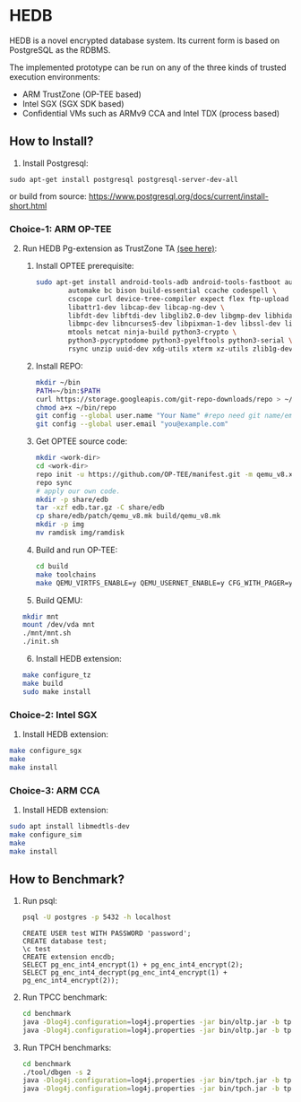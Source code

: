 # HEDB

HEDB is a novel encrypted database system. Its current form is based on PostgreSQL as the RDBMS.

The implemented prototype can be run on any of the three kinds of trusted execution environments:

- ARM TrustZone (OP-TEE based)
- Intel SGX (SGX SDK based)
- Confidential VMs such as ARMv9 CCA and Intel TDX (process based)

## How to Install?

1. Install Postgresql:

```shell
sudo apt-get install postgresql postgresql-server-dev-all
```
or build from source: https://www.postgresql.org/docs/current/install-short.html

### Choice-1: ARM OP-TEE

2. Run HEDB Pg-extension as TrustZone TA [(see here)]( https://optee.readthedocs.io/en/latest/building/gits/build.html):

  
   1. Install OPTEE prerequisite:

      ```bash
      sudo apt-get install android-tools-adb android-tools-fastboot autoconf \
              automake bc bison build-essential ccache codespell \
              cscope curl device-tree-compiler expect flex ftp-upload gdisk iasl \
              libattr1-dev libcap-dev libcap-ng-dev \
              libfdt-dev libftdi-dev libglib2.0-dev libgmp-dev libhidapi-dev \
              libmpc-dev libncurses5-dev libpixman-1-dev libssl-dev libtool make \
              mtools netcat ninja-build python3-crypto \
              python3-pycryptodome python3-pyelftools python3-serial \
              rsync unzip uuid-dev xdg-utils xterm xz-utils zlib1g-dev
      ```

   2. Install REPO:

      ```bash
      mkdir ~/bin
      PATH=~/bin:$PATH
      curl https://storage.googleapis.com/git-repo-downloads/repo > ~/bin/repo
      chmod a+x ~/bin/repo
      git config --global user.name "Your Name" #repo need git name/email config.
      git config --global user.email "you@example.com" 
      ```

   3. Get OPTEE source code:

      ``` bash
      mkdir <work-dir>
      cd <work-dir>
      repo init -u https://github.com/OP-TEE/manifest.git -m qemu_v8.xml
      repo sync
      # apply our own code.
      mkdir -p share/edb
      tar -xzf edb.tar.gz -C share/edb
      cp share/edb/patch/qemu_v8.mk build/qemu_v8.mk
      mkdir -p img
      mv ramdisk img/ramdisk
      ```

   4. Build and run OP-TEE:

      ```bash
      cd build
      make toolchains
      make QEMU_VIRTFS_ENABLE=y QEMU_USERNET_ENABLE=y CFG_WITH_PAGER=y run
      ```

   5. Build QEMU:

   ```bash
   mkdir mnt
   mount /dev/vda mnt
   ./mnt/mnt.sh
   ./init.sh 
   ```

   6. Install HEDB extension:

   ```bash
   make configure_tz
   make build 
   sudo make install
   ```

### Choice-2: Intel SGX

   1. Install HEDB extension:

   ```bash
   make configure_sgx
   make 
   make install
   ```

### Choice-3: ARM CCA

   1. Install HEDB extension:

   ```bash
   sudo apt install libmedtls-dev
   make configure_sim
   make 
   make install
   ```

## How to Benchmark?

1. Run psql:

   ```bash
   psql -U postgres -p 5432 -h localhost
   ```

   ```psql
   CREATE USER test WITH PASSWORD 'password';
   CREATE database test;
   \c test
   CREATE extension encdb;
   SELECT pg_enc_int4_encrypt(1) + pg_enc_int4_encrypt(2);
   SELECT pg_enc_int4_decrypt(pg_enc_int4_encrypt(1) + pg_enc_int4_encrypt(2));
   ```

2. Run TPCC benchmark:

   ```bash
   cd benchmark 
   java -Dlog4j.configuration=log4j.properties -jar bin/oltp.jar -b tpcc -o output -s 100 --config config/tpcc_config.xml --load true --execute false
   java -Dlog4j.configuration=log4j.properties -jar bin/oltp.jar -b tpcc -o output -s 100 --config config/tpcc_config.xml --load false --execute true
   ```

3. Run TPCH benchmarks:

   ```bash
   cd benchmark 
   ./tool/dbgen -s 2
   java -Dlog4j.configuration=log4j.properties -jar bin/tpch.jar -b tpch -o output -s 10 --config config/tpch_config.xml --load true --execute false
   java -Dlog4j.configuration=log4j.properties -jar bin/tpch.jar -b tpch -o output -s 10 --config config/tpch_config.xml --load false --execute true
   ```
